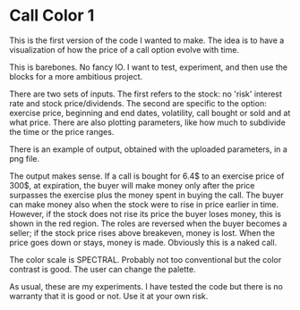 # Call Color 1

 
This is the first version of the code I wanted to make. The idea is to have a visualization of how the price of a call option evolve with time.

This is barebones. No fancy IO. I want to test, experiment, and then use the blocks for a more ambitious project.

There are two sets of inputs. The first refers to the stock: no 'risk' interest rate and stock price/dividends. The second are specific to the option: exercise price, beginning and end dates, volatility, call bought or sold and at what price. There are also plotting parameters, like how much to subdivide the time or the price ranges.

There is an example of output, obtained with the uploaded parameters, in a png file.

The output makes sense. If a call is bought for 6.4$ to an exercise price of 300$, at expiration, the buyer will make money only after the price surpasses the exercise plus the money spent in buying the call. The buyer can make money also when the stock were to rise in price earlier in time. However, if the stock does not rise its price the buyer loses money, this is shown in the red region. The roles are reversed when the buyer becomes a seller; if the stock price rises above breakeven, money is lost. When the price goes down or stays, money is made. Obviously this is a naked call.

The color scale is SPECTRAL. Probably not too conventional but the color contrast is good. The user can change the palette.

As usual, these are my experiments. I have tested the code but there is no warranty that it is good or not. Use it at your own risk.
